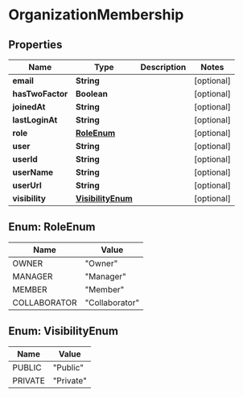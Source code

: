 
# OrganizationMembership

## Properties
Name | Type | Description | Notes
------------ | ------------- | ------------- | -------------
**email** | **String** |  |  [optional]
**hasTwoFactor** | **Boolean** |  |  [optional]
**joinedAt** | **String** |  |  [optional]
**lastLoginAt** | **String** |  |  [optional]
**role** | [**RoleEnum**](#RoleEnum) |  |  [optional]
**user** | **String** |  |  [optional]
**userId** | **String** |  |  [optional]
**userName** | **String** |  |  [optional]
**userUrl** | **String** |  |  [optional]
**visibility** | [**VisibilityEnum**](#VisibilityEnum) |  |  [optional]


<a name="RoleEnum"></a>
## Enum: RoleEnum
Name | Value
---- | -----
OWNER | &quot;Owner&quot;
MANAGER | &quot;Manager&quot;
MEMBER | &quot;Member&quot;
COLLABORATOR | &quot;Collaborator&quot;


<a name="VisibilityEnum"></a>
## Enum: VisibilityEnum
Name | Value
---- | -----
PUBLIC | &quot;Public&quot;
PRIVATE | &quot;Private&quot;




